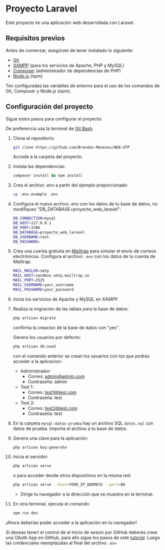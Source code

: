 <!-- <p align="center"><a href="https://laravel.com" target="_blank"><img src="https://raw.githubusercontent.com/laravel/art/master/logo-lockup/5%20SVG/2%20CMYK/1%20Full%20Color/laravel-logolockup-cmyk-red.svg" width="400" alt="Laravel Logo"></a></p>

<p align="center">
<a href="https://github.com/laravel/framework/actions"><img src="https://github.com/laravel/framework/workflows/tests/badge.svg" alt="Build Status"></a>
<a href="https://packagist.org/packages/laravel/framework"><img src="https://img.shields.io/packagist/dt/laravel/framework" alt="Total Downloads"></a>
<a href="https://packagist.org/packages/laravel/framework"><img src="https://img.shields.io/packagist/v/laravel/framework" alt="Latest Stable Version"></a>
<a href="https://packagist.org/packages/laravel/framework"><img src="https://img.shields.io/packagist/l/laravel/framework" alt="License"></a>
</p> -->
# Proyecto Laravel

Este proyecto es una aplicación web desarrollada con Laravel.

## Requisitos previos

Antes de comenzar, asegúrate de tener instalado lo siguiente:

- [Git](https://git-scm.com/downloads)
- [XAMPP](https://www.apachefriends.org/download.html) (para los servicios de Apache, PHP y MySQL)
- [Composer](https://getcomposer.org/download/) (administrador de dependencias de PHP)
- [Node.js](https://nodejs.org/en) (npm)

Ten configuradas las variables de entorno para el uso de los comandos de Git, Composer y Node.js (npm).

## Configuración del proyecto

Sigue estos pasos para configurar el proyecto:

De preferencia usa la terminal de [Git Bash](https://git-scm.com/downloads).

1. Clona el repositorio:
    ```bash
    git clone https://github.com/Brandon-Meneses/WEB-UTP
    ```
    Accede a la carpeta del proyecto.

2. Instala las dependencias:
    ```bash
    composer install && npm install
    ```

3. Crea el archivo .env a partir del ejemplo proporcionado:
    ```bash
    cp .env.example .env
    ```

4. Configura el nuevo archivo .env con los datos de tu base de datos, no modifiques "DB_DATABASE=proyecto_web_laravel":
    ```bash
    DB_CONNECTION=mysql
    DB_HOST=127.0.0.1
    DB_PORT=3306
    DB_DATABASE=proyecto_web_laravel
    DB_USERNAME=root
    DB_PASSWORD=
    ```

5. Crea una cuenta gratuita en [Mailtrap](https://mailtrap.io/) para simular el envío de correos electrónicos. Configura el archivo `.env` con los datos de tu cuenta de Mailtrap:
    ```bash
    MAIL_MAILER=smtp
    MAIL_HOST=sandbox.smtp.mailtrap.io
    MAIL_PORT=2525
    MAIL_USERNAME=your_username
    MAIL_PASSWORD=your_password
    ```

6. Inicia los servicios de Apache y MySQL en XAMPP.

7. Realiza la migración de las tablas para la base de datos:
    ```bash
    php artisan migrate
    ```
    confirma la creacion de la base de datos con "yes".

    Genera los usuarios por defecto:
    ```bash
    php artisan db:seed
    ```   
    con el comando anterior se crean los usuarios con los que podras acceder a la aplicacion:
    - Administrador:
        - Correo: admin@admin.com
        - Contraseña: admin
    - Test 1:
        - Correo: test1@test.com
        - Contraseña: test
    - Test 2:
        - Correo: test2@test.com
        - Contraseña: test
    
8. En la carpeta `mysql-datos-prueba` hay un archivo SQL `datos.sql` con datos de prueba. Importa el archivo a tu base de datos.

9. Genera una clave para la aplicación:
     ```bash
    php artisan key:generate
    ```

10. Inicia el servidor:
    ```bash
    php artisan serve
    ```
    o para acceder desde otros dispositivos en la misma red:
    ```bash
    php artisan serve --host=YOUR_IP_ADDRESS --port=80
    ```
    * Dirige tu navegador a la dirección que se muestra en la terminal.

11. En otra terminal, ejecuta el comando:
    ```bash
    npm run dev
    ```

¡Ahora deberías poder acceder a la aplicación en tu navegador!

Si deseas tenerl el control de el inicio de sesion por GitHub deberás crear una OAuth App en GitHub, para ello sigue los pasos de este [tutorial](https://docs.github.com/es/developers/apps/building-oauth-apps/creating-an-oauth-app). Luego las credenciales reemplázalas al final del archivo `.env`
